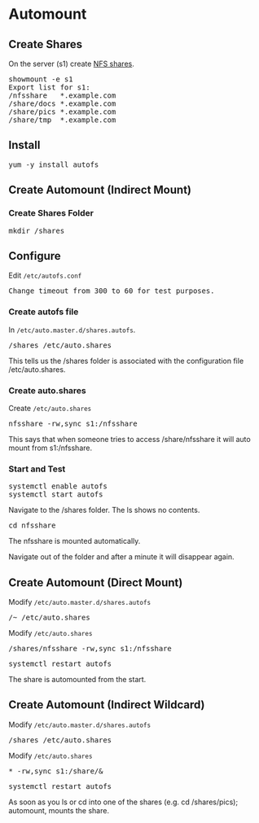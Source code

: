 # Automount

## Create Shares

On the server (s1) create [NFS shares](./NFS.md).

<pre>
showmount -e s1
Export list for s1:
/nfsshare   *.example.com
/share/docs *.example.com
/share/pics *.example.com
/share/tmp  *.example.com
</pre>

## Install

<pre>
yum -y install autofs
</pre>


## Create Automount (Indirect Mount)

### Create Shares Folder
<pre>
mkdir /shares
</pre>

## Configure

Edit `/etc/autofs.conf`

<pre>
Change timeout from 300 to 60 for test purposes.
</pre>

### Create autofs file
In `/etc/auto.master.d/shares.autofs`.

<pre>
/shares /etc/auto.shares
</pre>

This tells us the /shares folder is associated with the configuration file /etc/auto.shares.

### Create auto.shares

Create `/etc/auto.shares`

<pre>
nfsshare -rw,sync s1:/nfsshare
</pre>

This says that when someone tries to access /share/nfsshare it will auto mount from s1:/nfsshare.

### Start and Test

<pre>
systemctl enable autofs
systemctl start autofs
</pre>

Navigate to the /shares folder.  The ls shows no contents.

<pre>
cd nfsshare
</pre>

The nfsshare is mounted automatically.

Navigate out of the folder and after a minute it will disappear again. 

## Create Automount (Direct Mount)

Modify `/etc/auto.master.d/shares.autofs`

<pre>
/~ /etc/auto.shares
</pre>

Modify `/etc/auto.shares`

<pre>
/shares/nfsshare -rw,sync s1:/nfsshare
</pre>

<pre>
systemctl restart autofs
</pre>

The share is automounted from the start.

## Create Automount (Indirect Wildcard)

Modify `/etc/auto.master.d/shares.autofs`

<pre>
/shares /etc/auto.shares
</pre>

Modify `/etc/auto.shares`

<pre>
* -rw,sync s1:/share/&
</pre>

<pre>
systemctl restart autofs
</pre>

As soon as you ls or cd into one of the shares (e.g. cd /shares/pics); automount, mounts the share.








